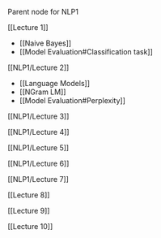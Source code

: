 
Parent node for NLP1

[[Lecture 1]]
- [[Naive Bayes]]
- [[Model Evaluation#Classification task]]

[[NLP1/Lecture 2]]
- [[Language Models]]
- [[NGram LM]]
- [[Model Evaluation#Perplexity]]


[[NLP1/Lecture 3]]

[[NLP1/Lecture 4]]

[[NLP1/Lecture 5]]

[[NLP1/Lecture 6]]

[[NLP1/Lecture 7]]

[[Lecture 8]]

[[Lecture 9]]

[[Lecture 10]]